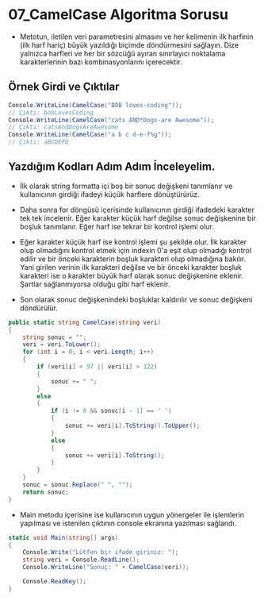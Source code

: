 # 07_CamelCase Algoritma Sorusu

* Metotun, iletilen veri parametresini almasını ve her kelimenin ilk harfinin (ilk harf hariç) büyük yazıldığı biçimde döndürmesini sağlayın. Dize yalnızca harfleri ve her bir sözcüğü ayıran sınırlayıcı noktalama karakterlerinin bazı kombinasyonlarını içerecektir.

## Örnek Girdi ve Çıktılar

~~~ C#
Console.WriteLine(CamelCase("BOB loves-coding"));
// Çıktı: bobLovesCoding
Console.WriteLine(CamelCase("cats AND*Dogs-are Awesome"));
// Çıktı: catsAndDogsAreAwesome
Console.WriteLine(CamelCase("a b c d-e-f%g"));
// Çıktı: aBCDEFG
~~~

## Yazdığım Kodları Adım Adım İnceleyelim.

* İlk olarak string formatta içi boş bir sonuc değişkeni tanımlanır ve kullanıcının girdiği ifadeyi küçük harflere dönüştürürüz.

* Daha sonra for döngüsü içerisinde kullanıcının girdiği ifadedeki karakter tek tek incelenir. Eğer karakter küçük harf değilse sonuc değişkenine bir boşluk tanımlanır. Eğer harf ise tekrar bir kontrol işlemi olur.

* Eğer karakter küçük harf ise kontrol işlemi şu şekilde olur. İlk karakter olup olmadığını kontrol etmek için indexin 0'a eşit olup olmadığı kontrol edilir ve bir önceki karakterin boşluk karakteri olup olmadığına bakılır. Yani girilen verinin ilk karakteri değilse ve bir önceki karakter boşluk karakteri ise o karakter büyük harf olarak sonuc değişkenine eklenir. Şartlar sağlanmıyorsa olduğu gibi harf eklenir.

* Son olarak sonuc değişkenindeki boşluklar kaldırılır ve sonuc değişkeni döndürülür.

~~~ C#
public static string CamelCase(string veri)
{
    string sonuc = "";
    veri = veri.ToLower();
    for (int i = 0; i < veri.Length; i++)
    {
        if (veri[i] < 97 || veri[i] > 122)
        {
            sonuc += " ";
        }
        else
        {
            if (i != 0 && sonuc[i - 1] == ' ')
            {
                sonuc += veri[i].ToString().ToUpper();
            }
            else
            {
                sonuc += veri[i].ToString();
            }
        }
    }
    sonuc = sonuc.Replace(" ", "");
    return sonuc;
}
~~~

* Main metodu içerisine ise kullanıcının uygun yönergeler ile işlemlerin yapılması ve istenilen çıktının console ekranına yazılması sağlandı.

~~~ C#
static void Main(string[] args)
{
    Console.Write("Lütfen bir ifade giriniz: ");
    string veri = Console.ReadLine();
    Console.WriteLine("Sonuç: " + CamelCase(veri));

    Console.ReadKey();
}
~~~ 
